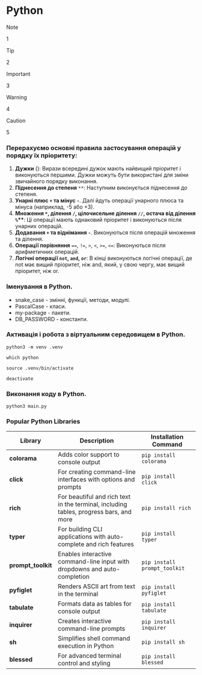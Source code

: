 # Python

> [!NOTE]
>
> 1

> [!TIP]
>
> 2

> [!IMPORTANT]
>
> 3

> [!WARNING]
>
> 4

> [!CAUTION]
>
> 5

### Перерахуємо основні правила застосування операцій у порядку їх пріоритету:

1. **Дужки** (): Вирази всередині дужок мають найвищий пріоритет і виконуються
   першими. Дужки можуть бути використані для зміни звичайного порядку
   виконання.
2. **Піднесення до степеня** `**`: Наступним виконується піднесення до степеня.
3. **Унарні плюс `+` та мінус `-`**. Далі йдуть операції унарного плюса та
   мінуса (наприклад, -5 або +3).
4. **Множення `*`, ділення `/`, цілочисельне ділення `//`, остача від ділення
   `%`\*\***: Ці операції мають однаковий пріоритет і виконуються після унарних
   операцій.
5. **Додавання `+` та віднімання `-`**. Виконуються після операцій множення та
   ділення.
6. **Операції порівняння** `==`, `!=`, `>`, `<`, `>=`, `<=`: Виконуються після
   арифметичних операцій.
7. **Логічні операції `not`, `and`, `or`**: В кінці виконуються логічні
   операції, де not має вищий пріоритет, ніж and, який, у свою чергу, має вищий
   пріоритет, ніж or.

### Іменування в Python.

- snake_case - змінні, функції, методи, модулі.
- PascalCase - класи.
- my-package - пакети.
- DB_PASSWORD - константи.

### Активація і робота з віртуальним середовищем в Python.

`python3 -m venv .venv`

`which python`

`source .venv/bin/activate`

`deactivate`

### Виконання коду в Python.

`python3 main.py`

### Popular Python Libraries

| Library            | Description                                                                            | Installation Command         |
| ------------------ | -------------------------------------------------------------------------------------- | ---------------------------- |
| **colorama**       | Adds color support to console output                                                   | `pip install colorama`       |
| **click**          | For creating command-line interfaces with options and prompts                          | `pip install click`          |
| **rich**           | For beautiful and rich text in the terminal, including tables, progress bars, and more | `pip install rich`           |
| **typer**          | For building CLI applications with auto-complete and rich features                     | `pip install typer`          |
| **prompt_toolkit** | Enables interactive command-line input with dropdowns and auto-completion              | `pip install prompt_toolkit` |
| **pyfiglet**       | Renders ASCII art from text in the terminal                                            | `pip install pyfiglet`       |
| **tabulate**       | Formats data as tables for console output                                              | `pip install tabulate`       |
| **inquirer**       | Creates interactive command-line prompts                                               | `pip install inquirer`       |
| **sh**             | Simplifies shell command execution in Python                                           | `pip install sh`             |
| **blessed**        | For advanced terminal control and styling                                              | `pip install blessed`        |

